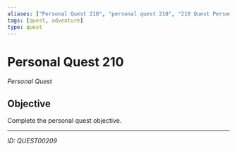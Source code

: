```yaml
---
aliases: ["Personal Quest 210", "personal quest 210", "210 Quest Personal"]
tags: [quest, adventure]
type: quest
---
```


# Personal Quest 210

*Personal Quest*

## Objective
Complete the personal quest objective.

---
*ID: QUEST00209*